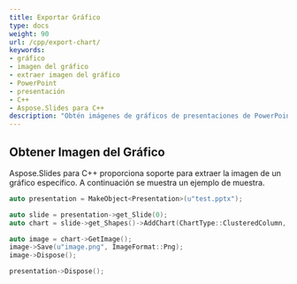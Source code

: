 ```yaml
---
title: Exportar Gráfico
type: docs
weight: 90
url: /cpp/export-chart/
keywords:
- gráfico
- imagen del gráfico
- extraer imagen del gráfico
- PowerPoint
- presentación
- C++
- Aspose.Slides para C++
description: "Obtén imágenes de gráficos de presentaciones de PowerPoint en C++"
---
```


## **Obtener Imagen del Gráfico**
Aspose.Slides para C++ proporciona soporte para extraer la imagen de un gráfico específico. A continuación se muestra un ejemplo de muestra.

```cpp
auto presentation = MakeObject<Presentation>(u"test.pptx");

auto slide = presentation->get_Slide(0);
auto chart = slide->get_Shapes()->AddChart(ChartType::ClusteredColumn, 0, 0, 500, 500);

auto image = chart->GetImage();
image->Save(u"image.png", ImageFormat::Png);
image->Dispose();

presentation->Dispose();
```